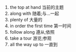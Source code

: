 1. the top at hand 当前的主题  
2. along with  随着;与...一起
3. plenty of 大量的
4. in order the first time 第一时间
5. follow along 遵从;依照
6. take a tour 游览;参观
7. all the way up to 一直到  

